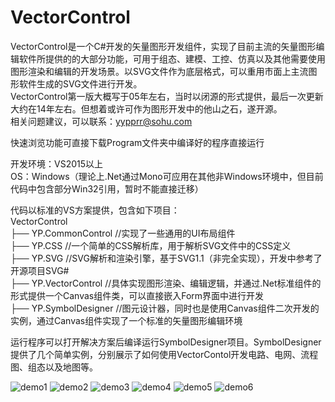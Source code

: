 # VectorControl

VectorControl是一个C#开发的矢量图形开发组件，实现了目前主流的矢量图形编辑软件所提供的的大部分功能，可用于组态、建模、工控、仿真以及其他需要使用图形渲染和编辑的开发场景。以SVG文件作为底层格式，可以重用市面上主流图形软件生成的SVG文件进行开发。  
VectorControl第一版大概写于05年左右，当时以闭源的形式提供，最后一次更新大约在14年左右。但想着或许可作为图形开发中的他山之石，遂开源。  
相关问题建议，可以联系：yypprr@sohu.com

快速浏览功能可直接下载Program文件夹中编译好的程序直接运行

开发环境：VS2015以上  
OS：Windows（理论上.Net通过Mono可应用在其他非Windows环境中，但目前代码中包含部分Win32引用，暂时不能直接迁移）  

代码以标准的VS方案提供，包含如下项目：  
VectorControl  
├── YP.CommonControl          //实现了一些通用的UI布局组件  
├── YP.CSS                    //一个简单的CSS解析库，用于解析SVG文件中的CSS定义  
├── YP.SVG                    //SVG解析和渲染引擎，基于SVG1.1（非完全实现），开发中参考了开源项目SVG#  
├── YP.VectorControl          //具体实现图形渲染、编辑逻辑，并通过.Net标准组件的形式提供一个Canvas组件类，可以直接嵌入Form界面中进行开发  
├── YP.SymbolDesigner         //图元设计器，同时也是使用Canvas组件二次开发的实例，通过Canvas组件实现了一个标准的矢量图形编辑环境  
  
运行程序可以打开解决方案后编译运行SymbolDesigner项目。SymbolDesigner提供了几个简单实例，分别展示了如何使用VectorContol开发电路、电网、流程图、组态以及地图等。  
  
![demo1](https://github.com/holoyangpeng/VectorControl/assets/114057336/1d549afc-802f-43b6-9db2-38aa31546fc5)
![demo2](https://github.com/holoyangpeng/VectorControl/assets/114057336/8951da6b-6849-47e7-9515-a1e5a1c74879)
![demo3](https://github.com/holoyangpeng/VectorControl/assets/114057336/73c1a1c0-a733-4858-89e9-b05bfd03e5d1)
![demo4](https://github.com/holoyangpeng/VectorControl/assets/114057336/4430a63e-0cff-494d-9bad-9b5d96a41014)
![demo5](https://github.com/holoyangpeng/VectorControl/assets/114057336/d77a70f7-18d4-4ad1-b4c8-d960a3723925)
![demo6](https://github.com/holoyangpeng/VectorControl/assets/114057336/9c892625-1e1b-4117-858d-1fe5152d0739)

